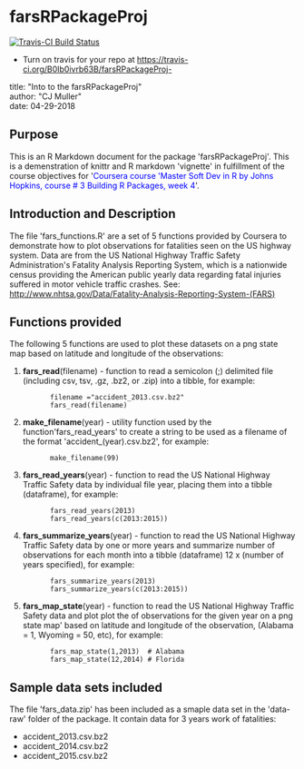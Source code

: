 # farsRPackageProj
[![Travis-CI Build Status](https://travis-ci.org/B0Ib0ivrb63B/farsRPackageProj-.svg?branch=master)](https://travis-ci.org/B0Ib0ivrb63B/farsRPackageProj-)
 * Turn on travis for your repo at https://travis-ci.org/B0Ib0ivrb63B/farsRPackageProj-

title: "Into to the farsRPackageProj"<br/>
author: "CJ Muller"<br/>
date: 04-29-2018


## Purpose

This is an R Markdown document for the package 'farsRPackageProj'. This is a demenstration of knittr and R markdown 'vignette' in fulfillment of the course objectives for '<span style="color:blue">Coursera course 'Master Soft Dev in R by Johns Hopkins, course # 3 Building R Packages, week 4</span>'.


## Introduction and Description

The file 'fars_functions.R' are a set of 5 functions provided by Coursera to demonstrate how to plot observations for fatalities seen on the US highway system.  Data are from the US National Highway Traffic Safety Administration's Fatality Analysis Reporting System, which is a nationwide census providing the American public yearly data regarding fatal injuries suffered in motor vehicle traffic crashes. See: <http://www.nhtsa.gov/Data/Fatality-Analysis-Reporting-System-(FARS)>
 
## Functions provided

The following 5 functions are used to plot these datasets on a png state map based on latitude and longitude of the observations:


1. **fars_read**(filename) - function to read a semicolon (;) delimited file (including csv, tsv, .gz, .bz2, or .zip) into a tibble, for example:

```
          filename ="accident_2013.csv.bz2"
          fars_read(filename)
```

2. **make_filename**(year) - utility function used by the function'fars_read_years' to create a string to be used as a filename of the format 'accident_(year).csv.bz2', for example:

```
          make_filename(99)
```

3. **fars_read_years**(year) - function to read the US National Highway Traffic Safety data by individual file year, placing them into a tibble (dataframe), for example:

```
          fars_read_years(2013)
          fars_read_years(c(2013:2015))
```

4. **fars_summarize_years**(year) - function to read the US National Highway Traffic Safety data by one or more years and summarize number of observations for each month  into a tibble (dataframe) 12 x (number of years specified), for example:

```
          fars_summarize_years(2013)
          fars_summarize_years(c(2013:2015))
```    

5. **fars_map_state**(year) - function to read the US National Highway Traffic Safety data and plot plot the of observations for the given year on a png state map' based on latitude and longitude of the observation, (Alabama = 1, Wyoming = 50, etc), for example:

```
          fars_map_state(1,2013)  # Alabama
          fars_map_state(12,2014) # Florida
```  


## Sample data sets included

The file 'fars_data.zip' has been included as a smaple data set in the 'data-raw' folder of the package. It contain data for 3 years work of fatalities:

* accident_2013.csv.bz2
* accident_2014.csv.bz2
* accident_2015.csv.bz2
